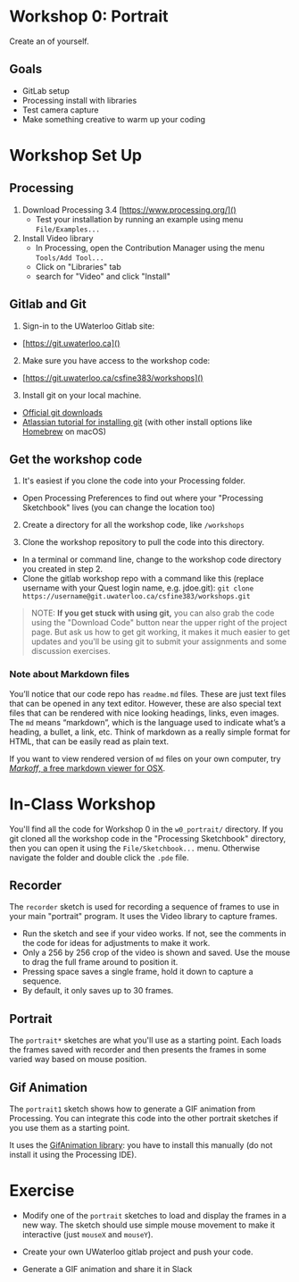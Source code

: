 # Workshop 0: Portrait

Create an of yourself.

## Goals

* GitLab setup
* Processing install with libraries
* Test camera capture
* Make something creative to warm up your coding

# Workshop Set Up

## Processing

1. Download Processing 3.4 [https://www.processing.org/]()
	* Test your installation by running an example using menu `File/Examples...`
2. Install Video library
	* In Processing, open the Contribution Manager using the menu `Tools/Add Tool...`
	* Click on "Libraries" tab
	* search for "Video" and click "Install"


## Gitlab and Git

1. Sign-in to the UWaterloo Gitlab site:
* [https://git.uwaterloo.ca]()

2. Make sure you have access to the workshop code:
 * [https://git.uwaterloo.ca/csfine383/workshops]()

3. Install git on your local machine. 
 * [Official git downloads](https://git-scm.com/downloads) 
 * [Atlassian tutorial for installing git](https://www.atlassian.com/git/tutorials/install-git) (with other install options like [Homebrew](https://brew.sh/) on macOS)

## Get the workshop code

1. It's easiest if you clone the code into your Processing folder. 
 * Open Processing Preferences to find out where your "Processing Sketchbook" lives (you can change the location too)

2. Create a directory for all the workshop code, like `/workshops` 

3. Clone the workshop repository to pull the code into this directory.
 * In a terminal or command line, change to the workshop code directory you created in step 2.
 * Clone the gitlab workshop repo with a command like this (replace username with your Quest login name, e.g. jdoe.git):
`git clone https://username@git.uwaterloo.ca/csfine383/workshops.git`

<!-- > NOTE: Please don't push changes from your copy of the course code back to the repo. We need to fix permissions and show you how to create your own repos. The best way to handle this is to treat your local copy of the couse workshop code as "readonly" and then create a different place to put your own code. -->

> NOTE: **If you get stuck with using git,** you can also grab the code using the "Download Code" button near the upper right of the project page. But ask us how to get git working, it makes it much easier to get updates and you'll be using git to submit your assignments and some discussion exercises. 

### Note about Markdown files

You’ll notice that our code repo has `readme.md` files. These are just text files that can be opened in any text editor. However, these are also special text files that can be rendered with nice looking headings, links, even images. The `md` means “markdown”, which is the language used to indicate what’s a heading, a bullet, a link, etc. Think of markdown as a really simple format for HTML, that can be easily read as plain text.  

If you want to view rendered version of `md` files on your own computer, try [_Markoff_, a free markdown viewer for OSX](https://robots.thoughtbot.com/markoff-free-markdown-previewer).


# In-Class Workshop

You'll find all the code for  Workshop 0 in the `w0_portrait/` directory. If you git cloned all the workshop code in the "Processing Sketchbook" directory, then you can open it using the `File/Sketchbook...` menu. Otherwise navigate the folder and double click the `.pde` file.

## Recorder

The `recorder` sketch is used for recording a sequence of frames to use in your main "portrait" program. It uses the Video library to capture frames.

* Run the sketch and see if your video works. If not, see the comments in the code for ideas for adjustments to make it work. 
* Only a 256 by 256 crop of the video is shown and saved. Use the mouse to drag the full frame around to position it.
* Pressing space saves a single frame, hold it down to capture a sequence.
* By default, it only saves up to 30 frames. 


## Portrait

The `portrait*` sketches are what you'll use as a starting point. Each loads the frames saved with recorder and then presents the frames in some varied way based on mouse position. 

## Gif Animation

The `portrait1` sketch shows how to generate a GIF animation from Processing. You can integrate this code into the other portrait sketches if you use them as a starting point.

It uses the [GifAnimation library](https://github.com/extrapixel/gif-animation/tree/3.0): you have to install this manually (do not install it using the Processing IDE). 


# Exercise

* Modify one of the `portrait` sketches to load and display the frames in a new way. The sketch should use simple mouse movement to make it interactive (just `mouseX` and `mouseY`). 

* Create your own UWaterloo gitlab project and push your code.

* Generate a GIF animation and share it in Slack








